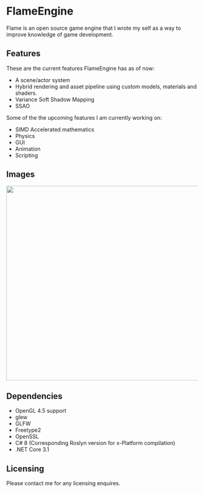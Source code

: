 # FlameEngine
Flame is an open source game engine that I wrote my self as a way to improve knowledge of game development.


## Features

These are the current features FlameEngine has as of now:

- A scene/actor system
- Hybrid rendering and asset pipeline using custom models, materials and shaders.
- Variance Soft Shadow Mapping
- SSAO

Some of the the upcoming features I am currently working on:

- SIMD Accelerated mathematics
- Physics
- GUI
- Animation
- Scripting

## Images

<img src="https://media.discordapp.net/attachments/717866375212826705/773742234323124244/unknown.png" width="562" height="512">

## Dependencies

- OpenGL 4.5 support
- glew
- GLFW
- Freetype2
- OpenSSL
- C# 8 (Corresponding Roslyn version for x-Platform compilation)
- .NET Core 3.1


## Licensing

Please contact me for any licensing enquires.
